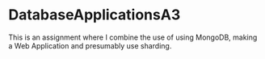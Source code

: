 # DatabaseApplicationsA3
This is an assignment where I combine the use of using MongoDB, making a Web Application and presumably use sharding.
